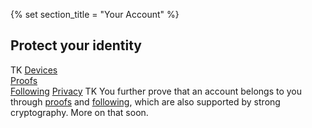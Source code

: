 {% set section_title = "Your Account" %}

## Protect your identity
TK
[Devices](account/devices)  
[Proofs](account/proofs)  
[Following](accounts/following)
[Privacy](accounts/privacy)
TK
You further prove that an account belongs to you through [proofs](/account/proofs) and [following](/account/following), which are also supported by strong cryptography. More on that soon.



